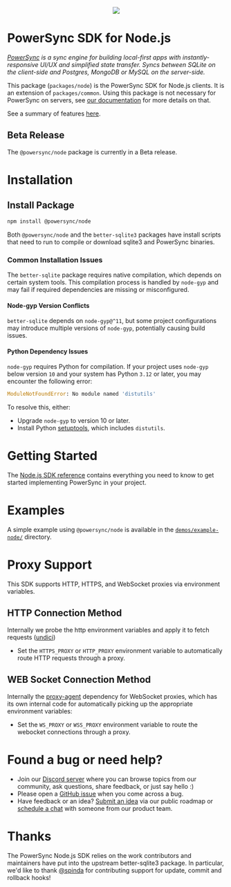 <p align="center">
  <a href="https://www.powersync.com" target="_blank"><img src="https://github.com/powersync-ja/.github/assets/7372448/d2538c43-c1a0-4c47-9a76-41462dba484f"/></a>
</p>

# PowerSync SDK for Node.js

_[PowerSync](https://www.powersync.com) is a sync engine for building local-first apps with instantly-responsive UI/UX and simplified state transfer. Syncs between SQLite on the client-side and Postgres, MongoDB or MySQL on the server-side._

This package (`packages/node`) is the PowerSync SDK for Node.js clients. It is an extension of `packages/common`.
Using this package is not necessary for PowerSync on servers, see [our documentation](https://docs.powersync.com/installation/app-backend-setup) for more details on that.

See a summary of features [here](https://docs.powersync.com/client-sdk-references/node).

## Beta Release

The `@powersync/node` package is currently in a Beta release.

# Installation

## Install Package

```bash
npm install @powersync/node
```

Both `@powersync/node` and the `better-sqlite3` packages have install scripts that need to run to compile
or download sqlite3 and PowerSync binaries.

### Common Installation Issues

The `better-sqlite` package requires native compilation, which depends on certain system tools. This compilation process is handled by `node-gyp` and may fail if required dependencies are missing or misconfigured.

#### Node-gyp Version Conflicts

`better-sqlite` depends on `node-gyp@^11`, but some project configurations may introduce multiple versions of `node-gyp`, potentially causing build issues.

#### Python Dependency Issues

`node-gyp` requires Python for compilation. If your project uses `node-gyp` below version `10` and your system has Python `3.12` or later, you may encounter the following error:

```python
ModuleNotFoundError: No module named 'distutils'
```

To resolve this, either:

- Upgrade `node-gyp` to version 10 or later.
- Install Python [setuptools](https://pypi.org/project/setuptools/), which includes `distutils`.

# Getting Started

The [Node.js SDK reference](https://docs.powersync.com/client-sdk-references/node)
contains everything you need to know to get started implementing PowerSync in your project.

# Examples

A simple example using `@powersync/node` is available in the [`demos/example-node/`](../demos/example-node) directory.

# Proxy Support

This SDK supports HTTP, HTTPS, and WebSocket proxies via environment variables.

## HTTP Connection Method

Internally we probe the http environment variables and apply it to fetch requests ([undici](https://www.npmjs.com/package/undici/v/5.6.0))

- Set the `HTTPS_PROXY` or `HTTP_PROXY` environment variable to automatically route HTTP requests through a proxy.

## WEB Socket Connection Method

Internally the [proxy-agent](https://www.npmjs.com/package/proxy-agent) dependency for WebSocket proxies, which has its own internal code for automatically picking up the appropriate environment variables:

- Set the `WS_PROXY` or `WSS_PROXY` environment variable to route the webocket connections through a proxy.

# Found a bug or need help?

- Join our [Discord server](https://discord.gg/powersync) where you can browse topics from our community, ask questions, share feedback, or just say hello :)
- Please open a [GitHub issue](https://github.com/powersync-ja/powersync-js/issues) when you come across a bug.
- Have feedback or an idea? [Submit an idea](https://roadmap.powersync.com/tabs/5-roadmap/submit-idea) via our public roadmap or [schedule a chat](https://calendly.com/powersync-product/powersync-chat) with someone from our product team.

# Thanks

The PowerSync Node.js SDK relies on the work contributors and maintainers have put into the upstream better-sqlite3 package.
In particular, we'd like to thank [@spinda](https://github.com/spinda) for contributing support for update, commit and rollback hooks!
